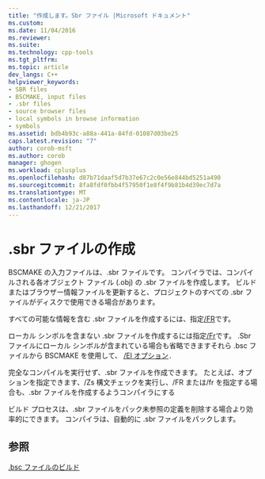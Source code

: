 ```yaml
---
title: "作成します。Sbr ファイル |Microsoft ドキュメント"
ms.custom: 
ms.date: 11/04/2016
ms.reviewer: 
ms.suite: 
ms.technology: cpp-tools
ms.tgt_pltfrm: 
ms.topic: article
dev_langs: C++
helpviewer_keywords:
- SBR files
- BSCMAKE, input files
- .sbr files
- source browser files
- local symbols in browse information
- symbols
ms.assetid: bdb4b93c-a88a-441a-84fd-01087d03be25
caps.latest.revision: "7"
author: corob-msft
ms.author: corob
manager: ghogen
ms.workload: cplusplus
ms.openlocfilehash: d87b71daaf5d7b37e67c2c0e56e844bd5251a490
ms.sourcegitcommit: 8fa8fdf0fbb4f57950f1e8f4f9b81b4d39ec7d7a
ms.translationtype: MT
ms.contentlocale: ja-JP
ms.lasthandoff: 12/21/2017
---
```

# <a name="creating-an-sbr-file"></a>.sbr ファイルの作成
BSCMAKE の入力ファイルは、.sbr ファイルです。 コンパイラでは、コンパイルされる各オブジェクト ファイル (.obj) の .sbr ファイルを作成します。 ビルドまたはブラウザー情報ファイルを更新すると、プロジェクトのすべての .sbr ファイルがディスクで使用できる場合があります。  
  
 すべての可能な情報を含む .sbr ファイルを作成するには、指定[/FR](../../build/reference/fr-fr-create-dot-sbr-file.md)です。  
  
 ローカル シンボルを含まない .sbr ファイルを作成するには指定[/Fr](../../build/reference/fr-fr-create-dot-sbr-file.md)です。 .Sbr ファイルにローカル シンボルが含まれている場合も省略できますそれら .bsc ファイルから BSCMAKE を使用して、 [/El オプション](../../build/reference/bscmake-options.md)`.`  
  
 完全なコンパイルを実行せず、.sbr ファイルを作成できます。 たとえば、オプションを指定できます、/Zs 構文チェックを実行し、/FR または/fr を指定する場合も、.sbr ファイルを作成するようコンパイラにする  
  
 ビルド プロセスは、.sbr ファイルをパック未参照の定義を削除する場合より効率的にできます。 コンパイラは、自動的に .sbr ファイルをパックします。  
  
## <a name="see-also"></a>参照  
 [.bsc ファイルのビルド](../../build/reference/building-a-dot-bsc-file.md)